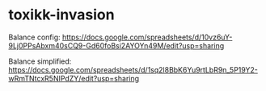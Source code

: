 # toxikk-invasion

Balance config: https://docs.google.com/spreadsheets/d/10vz6uY-9Lj0PPsAbxm40sCQ9-Gd60foBsi2AYOYn49M/edit?usp=sharing

Balance simplified: https://docs.google.com/spreadsheets/d/1sq2l8BbK6Yu9rtLbR9n_5P19Y2-wRmTNtcxR5NIPdZY/edit?usp=sharing
